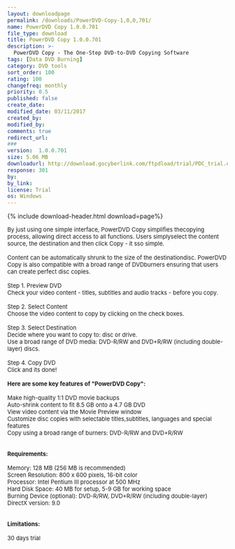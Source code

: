```yaml
---
layout: downloadpage
permalink: /downloads/PowerDVD-Copy-1,0,0,701/
name: PowerDVD Copy 1.0.0.701
file_type: download
title: PowerDVD Copy 1.0.0.701
description: >-
  PowerDVD Copy - The One-Step DVD-to-DVD Copying Software
tags: [Data DVD Burning]
category: DVD tools
sort_order: 100
rating: 100
changefreq: monthly
priority: 0.5
published: false
create_date:
modified_date: 03/11/2017
created_by:
modified_by:
comments: true
redirect_url:
###
version:  1.0.0.701
size: 5.06 MB
downloadurl: http://download.gocyberlink.com/ftpdload/trial/PDC_trial.exe
response: 301
by:
by_link:
license: Trial
os: Windows
---
```


{% include download-header.html download=page%}

<p style="fix-download-text !important">
<p><font size="2"><p>By just using one simple interface, PowerDVD Copy simplifies thecopying process, allowing direct access to all functions. Users simplyselect the content source, the destination and then click Copy - it sso simple.<br />
<br />
Content can be automatically shrunk to the size of the destinationdisc. PowerDVD Copy is also compatible with a broad range of DVDburners ensuring that users can create perfect disc copies.<br />
<br />
Step 1. Preview DVD<br />
Check your video content - titles, subtitles and audio tracks - before you copy. <br />
<br />
Step 2. Select Content <br />
Choose the video content to copy by clicking on the check boxes. <br />
<br />
Step 3. Select Destination<br />
Decide where you want to copy to: disc or drive.<br />
Use a broad range of DVD media: DVD-R/RW and DVD+R/RW (including double-layer) discs. <br />
<br />
Step 4. Copy DVD<br />
Click and its done!<br />
<br />
<span><strong>Here are some key features of "PowerDVD Copy":</strong></span><br />
<br />
Make high-quality 1:1 DVD movie backups <br />
Auto-shrink content to fit 8.5 GB onto a 4.7 GB DVD <br />
View video content via the Movie Preview window <br />
Customize disc copies with selectable titles,subtitles, languages and special features <br />
Copy using a broad range of burners: DVD-R/RW and DVD+R/RW <br />
<br />
<br />
<span><strong>Requirements:</strong></span><br />
<br />
Memory: 128 MB (256 MB is recommended)<br />
Screen Resolution: 800 x 600 pixels, 16-bit color<br />
Processor: Intel Pentium III processor at 500 MHz<br />
Hard Disk Space: 40 MB for setup, 5-9 GB for working space<br />
Burning Device (optional): DVD-R/RW, DVD+R/RW (including double-layer)<br />
DirectX version: 9.0<br />
<br />
<br />
<span><strong>Limitations:</strong></span><br />
<br />
30 days trial</p></p></p>
